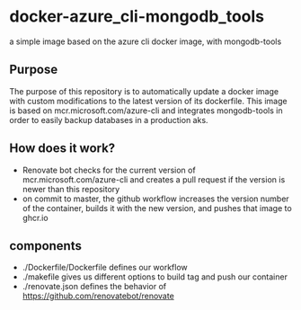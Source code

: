 # docker-azure_cli-mongodb_tools
a simple image based on the azure cli docker image, with mongodb-tools 

## Purpose

The purpose of this repository is to automatically update a docker image with custom modifications to the latest version of its dockerfile.
This image is based on mcr.microsoft.com/azure-cli and integrates mongodb-tools in order to easily backup databases in a production aks.

## How does it work?

- Renovate bot checks for the current version of mcr.microsoft.com/azure-cli and creates a pull request if the version is newer than this repository
- on commit to master, the github workflow increases the version number of the container, builds it with the new version, and pushes that image to ghcr.io

## components

- ./Dockerfile/Dockerfile defines our workflow
- ./makefile gives us different options to build tag and push our container
- ./renovate.json defines the behavior of <https://github.com/renovatebot/renovate>